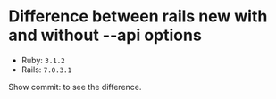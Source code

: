 # Difference between rails new with and without --api options
- Ruby: `3.1.2`
- Rails: `7.0.3.1`

Show commit: []() to see the difference.

